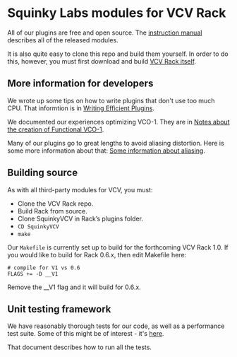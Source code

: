 # Squinky Labs modules for VCV Rack

All of our plugins are free and open source. The [instruction manual](booty-shifter.md) describes all of the released modules.

It is also quite easy to clone this repo and build them yourself. In order to do this, however, you must first download and build [VCV Rack itself](https://github.com/VCVRack/Rack).

## More information for developers

We wrote up some tips on how to write plugins that don't use too much CPU. That informtion is in [Writing Efficient Plugins](efficient-plugins.md).

We documented our experiences optimizing VCO-1. They are in [Notes about the creation of Functional VCO-1](vco-optimization.md).

Many of our plugins go to great lengths to avoid aliasing distortion. Here is some more information about that: [Some information about aliasing](aliasing.md).

## Building source

As with all third-party modules for VCV, you must:

* Clone the VCV Rack repo.
* Build Rack from source.
* Clone SquinkyVCV in Rack’s plugins folder.
* `CD SquinkyVCV`
* `make`

Our `Makefile` is currently set up to build for the forthcoming VCV Rack 1.0. If you would like to build for Rack 0.6.x, then edit Makefile here:

```make
# compile for V1 vs 0.6
FLAGS += -D __V1
```

Remove the __V1 flag and it will build for 0.6.x.

## Unit testing framework

We have reasonably thorough tests for our code, as well as a performance test suite. Some of this might be of interest - it's [here](unit-test.md).

That document describes how to run all the tests.